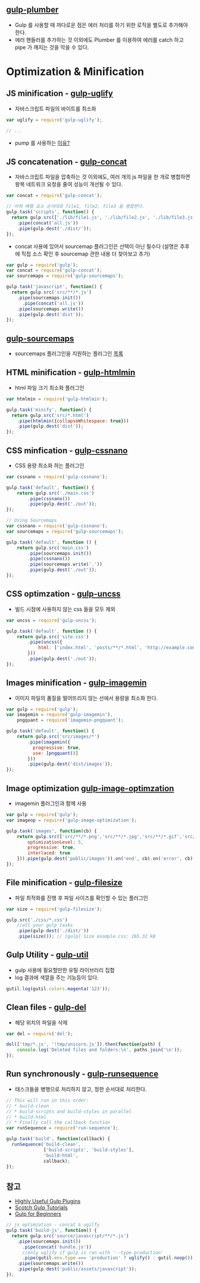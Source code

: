 ## [gulp-plumber](https://github.com/floatdrop/gulp-plumber)
- Gulp 를 사용할 때 까다로운 점은 에러 처리를 하기 위한 로직을 별도로 추가해야 한다.
- 에러 핸들러를 추가하는 것 이외에도 Plumber 를 이용하여 에러를 catch 하고 pipe 가 깨지는 것을 막을 수 있다.

# Optimization & Minification

## JS minification - [gulp-uglify](http://browsenpm.org/package/gulp-uglify)
- 자바스크립트 파일의 바이트를 최소화

```javascript
var uglify = require('gulp-uglify');

// ...
```

- pump 를 사용하는 [이유?](https://github.com/terinjokes/gulp-uglify/blob/master/docs/why-use-pump/README.md#why-use-pump)

## JS concatenation - [gulp-concat](https://github.com/contra/gulp-concat)
- 자바스크립트 파일을 압축하는 것 이외에도, 여러 개의 js 파일을 한 개로 병합하면 왕복 네트워크 요청을 줄여 성능이 개선될 수 있다.

```javascript
var concat = require('gulp-concat');

// 아래 배열 요소 순서대로 file1, file2, file3 을 병합한다.
gulp.task('scripts', function() {
  return gulp.src(['./lib/file1.js', './lib/file2.js', './lib/file3.js'])
    .pipe(concat('all.js'))
    .pipe(gulp.dest('./dist/'));
});
```

- concat 사용에 있어서 sourcemap 플러그인은 선택이 아닌 필수다 (설명은 추후에 직접 소스 확인 후 sourcemap 관한 내용 더 찾아보고 추가)

```javascript
var gulp = require('gulp');
var concat = require('gulp-concat');
var sourcemaps = require('gulp-sourcemaps');

gulp.task('javascript', function() {
  return gulp.src('src/**/*.js')
    .pipe(sourcemaps.init())
      .pipe(concat('all.js'))
    .pipe(sourcemaps.write())
    .pipe(gulp.dest('dist'));
});
```

## [gulp-sourcemaps](https://www.npmjs.com/package/gulp-sourcemaps)
- sourcemaps 플러그인을 지원하는 플러그인 [목록](https://github.com/gulp-sourcemaps/gulp-sourcemaps/wiki/Plugins-with-gulp-sourcemaps-support)

## HTML minification - [gulp-htmlmin](https://www.npmjs.com/package/gulp-htmlmin)
- html 파일 크기 최소화 플러그인

```javascript
var htmlmin = require('gulp-htmlmin');

gulp.task('minify', function() {
  return gulp.src('src/*.html')
    .pipe(htmlmin({collapseWhitespace: true}))
    .pipe(gulp.dest('dist'));
});
```

## CSS minfication - [gulp-cssnano](https://www.npmjs.com/package/gulp-cssnano)
- CSS 용량 최소화 하는 플러그인

```javascript
var cssnano = require('gulp-cssnano');

gulp.task('default', function() {
    return gulp.src('./main.css')
        .pipe(cssnano())
        .pipe(gulp.dest('./out'));
});

// Using Sourcemaps
var cssnano = require('gulp-cssnano');
var sourcemaps = require('gulp-sourcemaps');

gulp.task('default', function () {
    return gulp.src('main.css')
        .pipe(sourcemaps.init())
        .pipe(cssnano())
        .pipe(sourcemaps.write('.'))
        .pipe(gulp.dest('./out'));
});
```

## CSS optimzation - [gulp-uncss](https://github.com/ben-eb/gulp-uncss)
- 빌드 시점에 사용하지 않는 css 들을 모두 제외

```javascript
var uncss = require('gulp-uncss');

gulp.task('default', function () {
    return gulp.src('site.css')
        .pipe(uncss({
            html: ['index.html', 'posts/**/*.html', 'http://example.com']
        }))
        .pipe(gulp.dest('./out'));
});
```


## Images minification - [gulp-imagemin](https://www.npmjs.com/package/gulp-imagemin)
- 이미지 파일의 품질을 떨어뜨리지 않는 선에서 용량을 최소화 한다.

```javascript
var gulp = require('gulp');
var imagemin = require('gulp-imagemin'),
    pngquant = require('imagemin-pngquant');

gulp.task('default', function() {
    return gulp.src('src/images/*')
        .pipe(imagemin({
          progressive: true,
          use: [pngquant()]
        }))
        .pipe(gulp.dest('dist/images'));
});
```

## Image optimization [gulp-image-optimzation](https://www.npmjs.com/package/gulp-image-optimization)
- imagemin 플러그인과 함께 사용

```javascript
var gulp = require('gulp');
var imageop = require('gulp-image-optimization');

gulp.task('images', function(cb) {
    return gulp.src(['src/**/*.png','src/**/*.jpg','src/**/*.gif','src/**/*.jpeg']).pipe(imageop({
        optimizationLevel: 5,
        progressive: true,
        interlaced: true
    })).pipe(gulp.dest('public/images')).on('end', cb).on('error', cb);
});
```

## File minification - [gulp-filesize](https://github.com/Metrime/gulp-filesize)
- 파일 최적화를 진행 후 파일 사이즈를 확인할 수 있는 플러그인

```javascript
var size = require('gulp-filesize');

gulp.src('./css/*.css')
    //all your gulp tasks
    .pipe(gulp.dest('./dist/'))
    .pipe(size()); // [gulp] Size example.css: 265.32 kB
```

## Gulp Utility - [gulp-util](https://github.com/gulpjs/gulp-util)
- gulp 사용에 필요할만한 유틸 라이브러리 집합
- log 결과에 색깔을 주는 기능등이 있다.

```javascript
gutil.log(gutil.colors.magenta('123'));
```

## Clean files - [gulp-del](https://www.npmjs.com/package/del)
- 해당 위치의 파일을 삭제

```javascript
var del = require('del');

del(['tmp/*.js', '!tmp/unicorn.js']).then(function(path) {
    console.log('Deleted files and folders:\n', paths.join('\n'));
});
```

## Run synchronously - [gulp-runsequence](https://www.npmjs.com/package/run-sequence)
- 태스크들을 병행으로 처리하지 않고, 정한 순서대로 처리한다.

```javascript
// This will run in this order:
// * build-clean
// * build-scripts and build-styles in parallel
// * build-html
// * Finally call the callback function
var runSequence = require('run-sequence');

gulp.task('build', function(callback) {
  runSequence('build-clean',
              ['build-scripts', 'build-styles'],
              'build-html',
              callback);
});
```

## 참고
- [Highly Useful Gulp Plugins](https://ilikekillnerds.com/2014/11/10-highly-useful-gulp-js-plugins-for-a-super-ninja-front-end-workflow/)
- [Scotch Gulp Tutorials](https://scotch.io/tutorials/automate-your-tasks-easily-with-gulp-js)
- [Gulp for Beginners](https://css-tricks.com/gulp-for-beginners/)

```javascript
// js optimzation - concat & ugilfy
gulp.task('build-js', function() {
  return gulp.src('source/javascript/**/*.js')
    .pipe(sourcemaps.init())
      .pipe(concat('bundle.js'))
      //only uglify if gulp is ran with '--type production'
      .pipe(gutil.env.type === 'production' ? uglify() : gutil.noop())
    .pipe(sourcemaps.write())
    .pipe(gulp.dest('public/assets/javascript'));
});
```
